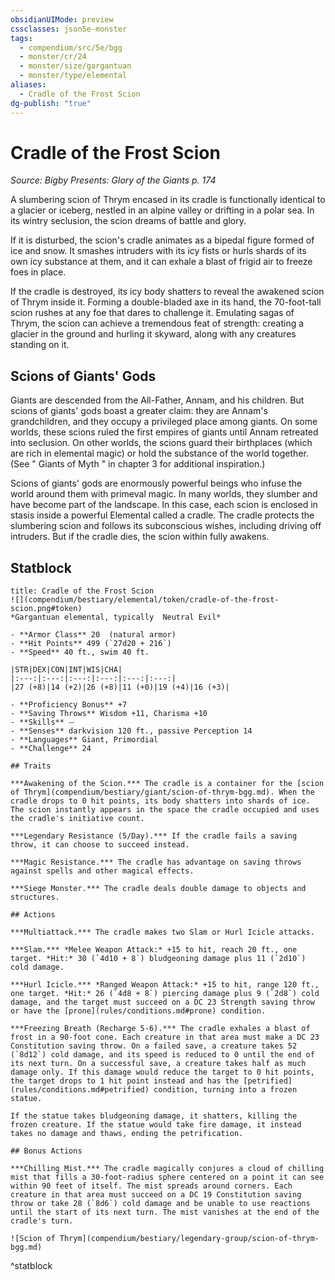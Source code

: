 ```yaml
---
obsidianUIMode: preview
cssclasses: json5e-monster
tags:
  - compendium/src/5e/bgg
  - monster/cr/24
  - monster/size/gargantuan
  - monster/type/elemental
aliases:
  - Cradle of the Frost Scion
dg-publish: "true"
---
```

# Cradle of the Frost Scion
*Source: Bigby Presents: Glory of the Giants p. 174*  

A slumbering scion of Thrym encased in its cradle is functionally identical to a glacier or iceberg, nestled in an alpine valley or drifting in a polar sea. In its wintry seclusion, the scion dreams of battle and glory.

If it is disturbed, the scion's cradle animates as a bipedal figure formed of ice and snow. It smashes intruders with its icy fists or hurls shards of its own icy substance at them, and it can exhale a blast of frigid air to freeze foes in place.

If the cradle is destroyed, its icy body shatters to reveal the awakened scion of Thrym inside it. Forming a double-bladed axe in its hand, the 70-foot-tall scion rushes at any foe that dares to challenge it. Emulating sagas of Thrym, the scion can achieve a tremendous feat of strength: creating a glacier in the ground and hurling it skyward, along with any creatures standing on it.

## Scions of Giants' Gods

Giants are descended from the All-Father, Annam, and his children. But scions of giants' gods boast a greater claim: they are Annam's grandchildren, and they occupy a privileged place among giants. On some worlds, these scions ruled the first empires of giants until Annam retreated into seclusion. On other worlds, the scions guard their birthplaces (which are rich in elemental magic) or hold the substance of the world together. (See " Giants of Myth " in chapter 3 for additional inspiration.)

Scions of giants' gods are enormously powerful beings who infuse the world around them with primeval magic. In many worlds, they slumber and have become part of the landscape. In this case, each scion is enclosed in stasis inside a powerful Elemental called a cradle. The cradle protects the slumbering scion and follows its subconscious wishes, including driving off intruders. But if the cradle dies, the scion within fully awakens.

## Statblock

```ad-statblock
title: Cradle of the Frost Scion
![](compendium/bestiary/elemental/token/cradle-of-the-frost-scion.png#token)
*Gargantuan elemental, typically  Neutral Evil*

- **Armor Class** 20  (natural armor)
- **Hit Points** 499 (`27d20 + 216`)
- **Speed** 40 ft., swim 40 ft.

|STR|DEX|CON|INT|WIS|CHA|
|:---:|:---:|:---:|:---:|:---:|:---:|
|27 (+8)|14 (+2)|26 (+8)|11 (+0)|19 (+4)|16 (+3)|

- **Proficiency Bonus** +7
- **Saving Throws** Wisdom +11, Charisma +10
- **Skills** ⏤
- **Senses** darkvision 120 ft., passive Perception 14
- **Languages** Giant, Primordial
- **Challenge** 24

## Traits

***Awakening of the Scion.*** The cradle is a container for the [scion of Thrym](compendium/bestiary/giant/scion-of-thrym-bgg.md). When the cradle drops to 0 hit points, its body shatters into shards of ice. The scion instantly appears in the space the cradle occupied and uses the cradle's initiative count.

***Legendary Resistance (5/Day).*** If the cradle fails a saving throw, it can choose to succeed instead.

***Magic Resistance.*** The cradle has advantage on saving throws against spells and other magical effects.

***Siege Monster.*** The cradle deals double damage to objects and structures.

## Actions

***Multiattack.*** The cradle makes two Slam or Hurl Icicle attacks.

***Slam.*** *Melee Weapon Attack:* +15 to hit, reach 20 ft., one target. *Hit:* 30 (`4d10 + 8`) bludgeoning damage plus 11 (`2d10`) cold damage.

***Hurl Icicle.*** *Ranged Weapon Attack:* +15 to hit, range 120 ft., one target. *Hit:* 26 (`4d8 + 8`) piercing damage plus 9 (`2d8`) cold damage, and the target must succeed on a DC 23 Strength saving throw or have the [prone](rules/conditions.md#prone) condition.

***Freezing Breath (Recharge 5-6).*** The cradle exhales a blast of frost in a 90-foot cone. Each creature in that area must make a DC 23 Constitution saving throw. On a failed save, a creature takes 52 (`8d12`) cold damage, and its speed is reduced to 0 until the end of its next turn. On a successful save, a creature takes half as much damage only. If this damage would reduce the target to 0 hit points, the target drops to 1 hit point instead and has the [petrified](rules/conditions.md#petrified) condition, turning into a frozen statue.

If the statue takes bludgeoning damage, it shatters, killing the frozen creature. If the statue would take fire damage, it instead takes no damage and thaws, ending the petrification.

## Bonus Actions

***Chilling Mist.*** The cradle magically conjures a cloud of chilling mist that fills a 30-foot-radius sphere centered on a point it can see within 90 feet of itself. The mist spreads around corners. Each creature in that area must succeed on a DC 19 Constitution saving throw or take 28 (`8d6`) cold damage and be unable to use reactions until the start of its next turn. The mist vanishes at the end of the cradle's turn.

![Scion of Thrym](compendium/bestiary/legendary-group/scion-of-thrym-bgg.md)
```
^statblock